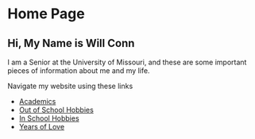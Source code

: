 # Home Page
## Hi, My Name is Will Conn

I am a Senior at the University of Missouri, and these are some important pieces of information about me and my life.

Navigate my website using these links

* [Academics](./academics.md)
* [Out of School Hobbies](./hobbiesschool.md)
* [In School Hobbies](./hobbies.md)
* [Years of Love](./love.md)

